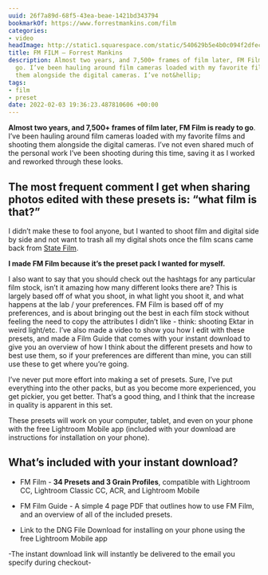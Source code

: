 ```yaml
---
uuid: 26f7a89d-68f5-43ea-beae-1421bd343794
bookmarkOf: https://www.forrestmankins.com/film
categories:
- video
headImage: http://static1.squarespace.com/static/540629b5e4b0c094f2dfeca5/t/5dee98a9ac43c868ac592a82/1575917746057/FM+STUDIO+copy.jpg?format=1500w
title: FM FILM — Forrest Mankins
description: Almost two years, and 7,500+ frames of film later, FM Film is ready to
  go. I’ve been hauling around film cameras loaded with my favorite films and shooting
  them alongside the digital cameras. I’ve not&hellip;
tags:
- film
- preset
date: 2022-02-03 19:36:23.487810606 +00:00
---
```


**Almost two years, and 7,500+ frames of film later, FM Film is ready to go**. I’ve been hauling around film cameras loaded with my favorite films and shooting them alongside the digital cameras. I’ve not even shared much of the personal work I’ve been shooting during this time, saving it as I worked and reworked through these looks.

The most frequent comment I get when sharing photos edited with these presets is: “what film is that?”
------------------------------------------------------------------------------------------------------

I didn’t make these to fool anyone, but I wanted to shoot film and digital side by side and not want to trash all my digital shots once the film scans came back from [State Film](https://statefilmlab.com).

**I made FM Film because it’s the preset pack I wanted for myself.**

I also want to say that you should check out the hashtags for any particular film stock, isn’t it amazing how many different looks there are? This is largely based off of what you shoot, in what light you shoot it, and what happens at the lab / your preferences. FM Film is based off of my preferences, and is about bringing out the best in each film stock without feeling the need to copy the attributes I didn’t like - think: shooting Ektar in weird light/etc. I’ve also made a video to show you how I edit with these presets, and made a Film Guide that comes with your instant download to give you an overview of how I think about the different presets and how to best use them, so if your preferences are different than mine, you can still use these to get where you’re going.

I’ve never put more effort into making a set of presets. Sure, I’ve put everything into the other packs, but as you become more experienced, you get pickier, you get better. That’s a good thing, and I think that the increase in quality is apparent in this set.

These presets will work on your computer, tablet, and even on your phone with the free Lightroom Mobile app (included with your download are instructions for installation on your phone).

What’s included with your instant download?
-------------------------------------------

*   FM Film - **34 Presets and 3 Grain Profiles**, compatible with Lightroom CC, Lightroom Classic CC, ACR, and Lightroom Mobile
    
*   FM Film Guide - A simple 4 page PDF that outlines how to use FM Film, and an overview of all of the included presets.
    
*   Link to the DNG File Download for installing on your phone using the free Lightroom Mobile app
    

\-The instant download link will instantly be delivered to the email you specify during checkout-